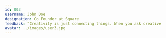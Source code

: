 ```yaml
---
id: 003
username: John Doe
designation: Co Founder at Square
feedback: “Creativity is just connecting things. When you ask creative people how they did something, they feel a little guilty because they didn’t really do it, they just saw something. It seemed obvious to them after a while.”
avatar: ../images/user3.jpg
---
```

